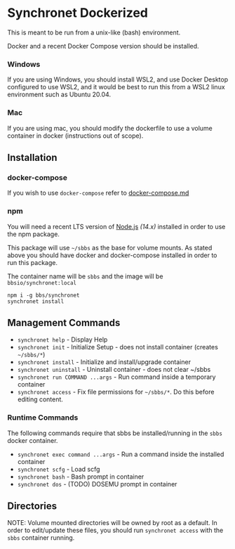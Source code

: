 # Synchronet Dockerized

This is meant to be run from a unix-like (bash) environment.

Docker and a recent Docker Compose version should be installed.

### Windows

If you are using Windows, you should install WSL2, and use Docker
Desktop configured to use WSL2, and it would be best to run this
from a WSL2 linux environment such as Ubuntu 20.04.

### Mac

If you are using mac, you should modify the dockerfile to use a
volume container in docker (instructions out of scope).

## Installation

### docker-compose

If you wish to use `docker-compose` refer to [docker-compose.md](./docker-compose.md)

### npm

You will need a recent LTS version of [Node.js](https://nodejs.org/en/) _(14.x)_ installed in order to use the npm package.

This package will use `~/sbbs` as the base for volume mounts. As stated above
you should have docker and docker-compose installed in order to run this package.

The container name will be `sbbs` and the image will be `bbsio/synchronet:local`

```
npm i -g bbs/synchronet
synchronet install
```

## Management Commands

- `synchronet help` - Display Help
- `synchronet init` - Initialize Setup - does not install container (creates `~/sbbs/*`)
- `synchronet install` - Initialize and install/upgrade container
- `synchronet uninstall` - Uninstall container - does not clear ~/sbbs
- `synchronet run COMMAND ...args` - Run command inside a temporary container
- `synchronet access` - Fix file permissions for `~/sbbs/*`. Do this before editing content.

### Runtime Commands

The following commands require that sbbs be installed/running in the `sbbs` docker container.

- `synchronet exec command ...args` - Run a command inside the installed container
- `synchronet scfg` - Load scfg
- `synchronet bash` - Bash prompt in container
- `synchronet dos` - (TODO) DOSEMU prompt in container

## Directories

NOTE: Volume mounted directories will be owned by root as a default. In order to edit/update these files, you should run `synchronet access` with the `sbbs` container running.
